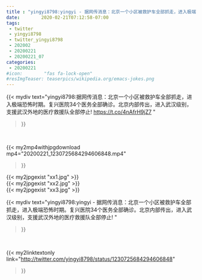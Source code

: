 ```yaml
---
title : "yingyi8798:yingyi - 据网传消息：北京一个小区被救护车全部抓走，进入极端恐怖时期。复兴医院34个医务全部确诊。北京内部传出，进入武汉级别，支援武汉外地的医疗救援队全部停止! "
date:        2020-02-21T07:12:58-07:00
tags:
 - twitter
 - yingyi8798
 - twitter_yingyi8798
 - 202002
 - 20200221
 - 20200221_07
categories:
 - 20200221
#icon:        "fas fa-lock-open"
#resImgTeaser: teaserpics/wikipedia.org/emacs-jokes.png
---
```


{{< mydiv text="yingyi8798:据网传消息：北京一个小区被救护车全部抓走，进入极端恐怖时期。复兴医院34个医务全部确诊。北京内部传出，进入武汉级别，支援武汉外地的医疗救援队全部停止! https://t.co/4nAfrH9jZ7 "
>}}
<br>


{{< my2mp4withjpgdownload mp4="20200221_1230725684294606848.mp4"
>}}

{{< my2jpgexist "xx1.jpg" >}}<br>
{{< my2jpgexist "xx2.jpg" >}}<br>
{{< my2jpgexist "xx3.jpg" >}}<br>



{{< mydiv text="yingyi8798:yingyi - 据网传消息：北京一个小区被救护车全部抓走，进入极端恐怖时期。复兴医院34个医务全部确诊。北京内部传出，进入武汉级别，支援武汉外地的医疗救援队全部停止! "
>}}
<br>

{{< my2linktextonly link="http://twitter.com/yingyi8798/status/1230725684294606848"
>}}


<br>

